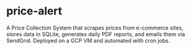 # price-alert
A Price Collection System that scrapes prices from e-commerce sites, stores data in SQLite, generates daily PDF reports, and emails them via SendGrid. Deployed on a GCP VM and automated with cron jobs.
